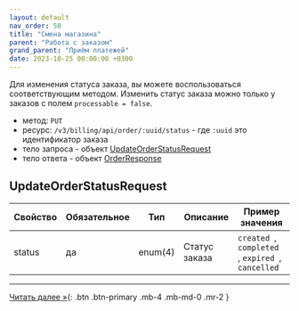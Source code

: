 ```yaml
---
layout: default
nav_order: 50
title: "Смена магазина"
parent: "Работа с заказом"
grand_parent: "Приём платежей"
date: 2023-10-25 00:00:00 +0300
---
```

Для изменения статуса заказа, вы можете воспользоваться соответствующим методом. Изменить статус заказа можно
только у заказов с полем `processable = false`.

- метод: `PUT`
- ресурс: `/v3/billing/api/order/:uuid/status` - где `:uuid` это идентификатор заказа
- тело запроса - объект [UpdateOrderStatusRequest](#updateorderstatusrequest)
- тело ответа - объект [OrderResponse](/docs/merchant/order/create/#orderresponse)


## UpdateOrderStatusRequest

| Свойство | Обязательное | Тип        | Описание                                  | Пример значения                                   |
|----------|--------------|------------|-------------------------------------------|---------------------------------------------------|
| status   | да           | enum(4)    | Статус заказа                             | `created `, `completed `, `expired `, `cancelled` |

---

[Читать далее &raquo;](/docs/merchant/order/metadata){: .btn .btn-primary .mb-4 .mb-md-0 .mr-2 }
